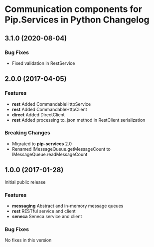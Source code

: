 # Communication components for Pip.Services in Python Changelog

## <a name="3.1.0"></a> 3.1.0 (2020-08-04)

### Bug Fixes
* Fixed validation in RestService

## <a name="2.0.0"></a> 2.0.0 (2017-04-05)

### Features
* **rest** Added CommandableHttpService
* **rest** Added CommandableHttpClient
* **direct** Added DirectClient
* **rest** Added processing to_json method in RestClient serialization

### Breaking Changes
* Migrated to **pip-services** 2.0
* Renamed IMessageQueue.getMessageCount to IMessageQueue.readMessageCount

## <a name="1.0.0"></a> 1.0.0 (2017-01-28)

Initial public release

### Features
* **messaging** Abstract and in-memory message queues
* **rest** RESTful service and client
* **seneca** Seneca service and client

### Bug Fixes
No fixes in this version

